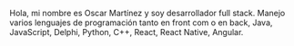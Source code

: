 Hola, mi nombre es Oscar Martínez y soy desarrollador full stack. Manejo varios lenguajes de programación tanto en front com o en back, Java, JavaScript, Delphi, Python, C++, React, React Native, Angular.
